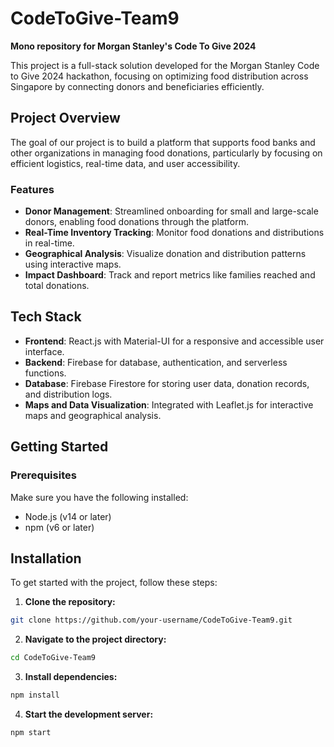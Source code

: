 # CodeToGive-Team9
**Mono repository for Morgan Stanley's Code To Give 2024**

This project is a full-stack solution developed for the Morgan Stanley Code to Give 2024 hackathon, focusing on optimizing food distribution across Singapore by connecting donors and beneficiaries efficiently.

## Project Overview

The goal of our project is to build a platform that supports food banks and other organizations in managing food donations, particularly by focusing on efficient logistics, real-time data, and user accessibility.

### Features

- **Donor Management**: Streamlined onboarding for small and large-scale donors, enabling food donations through the platform.
- **Real-Time Inventory Tracking**: Monitor food donations and distributions in real-time.
- **Geographical Analysis**: Visualize donation and distribution patterns using interactive maps.
- **Impact Dashboard**: Track and report metrics like families reached and total donations.

## Tech Stack

- **Frontend**: React.js with Material-UI for a responsive and accessible user interface.
- **Backend**: Firebase for database, authentication, and serverless functions.
- **Database**: Firebase Firestore for storing user data, donation records, and distribution logs.
- **Maps and Data Visualization**: Integrated with Leaflet.js for interactive maps and geographical analysis.

## Getting Started

### Prerequisites

Make sure you have the following installed:

- Node.js (v14 or later)
- npm (v6 or later)

## Installation

To get started with the project, follow these steps:

1. **Clone the repository:**

```bash
git clone https://github.com/your-username/CodeToGive-Team9.git
```

2. **Navigate to the project directory:**
```bash
cd CodeToGive-Team9
```


3. **Install dependencies:**
```bash
npm install
```

4. **Start the development server:**
```bash
npm start
```

